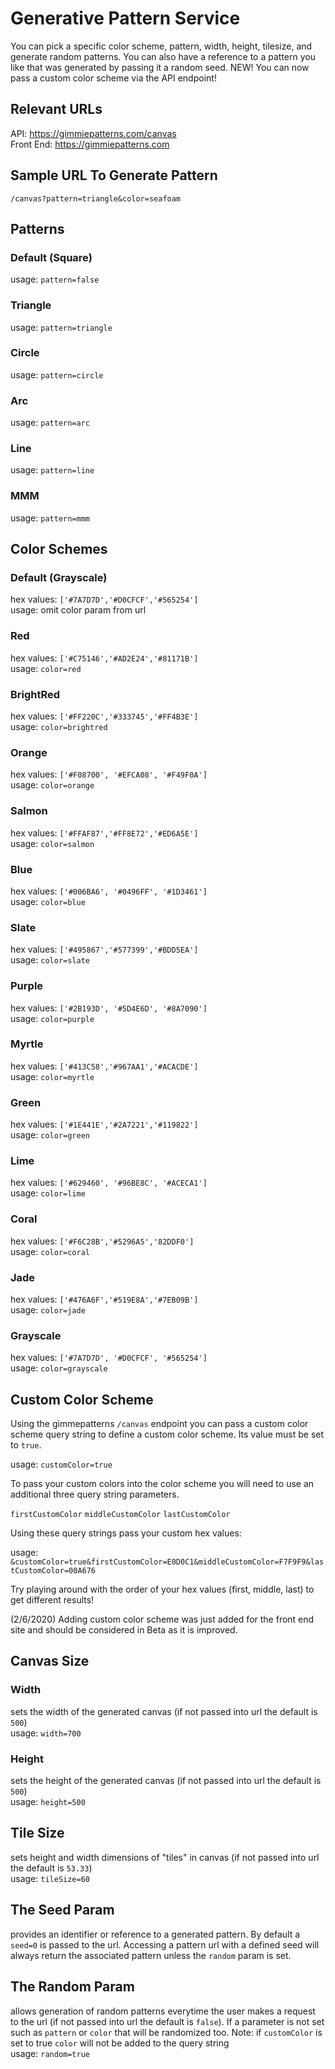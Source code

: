 # Generative Pattern Service

You can pick a specific color scheme, pattern, width, height, tilesize, and generate random patterns. You can also have a reference to a pattern you like that was generated by passing it a random seed. NEW! You can now pass a custom color scheme via the API endpoint!

## Relevant URLs

API: https://gimmiepatterns.com/canvas  
Front End: https://gimmiepatterns.com

## Sample URL To Generate Pattern

`/canvas?pattern=triangle&color=seafoam`

## Patterns

### Default (Square)

usage: `pattern=false`

### Triangle

usage: `pattern=triangle`

### Circle

usage: `pattern=circle`

### Arc

usage: `pattern=arc`

### Line

usage: `pattern=line`

### MMM

usage: `pattern=mmm`

## Color Schemes

### Default (Grayscale)

hex values: `['#7A7D7D','#D0CFCF','#565254']`\
usage: omit color param from url

### Red

hex values: `['#C75146','#AD2E24','#81171B']`\
usage: `color=red`

### BrightRed

hex values: `['#FF220C','#333745','#FF4B3E']`\
usage: `color=brightred`

### Orange

hex values: `['#F08700', '#EFCA08', '#F49F0A']`\
usage: `color=orange`

### Salmon

hex values: `['#FFAF87','#FF8E72','#ED6A5E']`\
usage: `color=salmon`

### Blue

hex values: `['#006BA6', '#0496FF', '#1D3461']`\
usage: `color=blue`

### Slate

hex values: `['#495867','#577399','#BDD5EA']`\
usage: `color=slate`

### Purple

hex values: `['#2B193D', '#5D4E6D', '#8A7090']`\
usage: `color=purple`

### Myrtle

hex values: `['#413C58','#967AA1','#ACACDE']`\
usage: `color=myrtle`

### Green

hex values: `['#1E441E','#2A7221','#119822']`\
usage: `color=green`

### Lime

hex values: `['#629460', '#96BE8C', '#ACECA1']`\
usage: `color=lime`

### Coral

hex values: `['#F6C28B','#5296A5','82DDF0']`\
usage: `color=coral`

### Jade

hex values: `['#476A6F','#519E8A','#7EB09B']`\
usage: `color=jade`

### Grayscale

hex values: `['#7A7D7D', '#D0CFCF', '#565254']`\
usage: `color=grayscale`

## Custom Color Scheme

Using the gimmepatterns `/canvas` endpoint you can pass a custom color scheme query string to define a custom color scheme. Its value must be set to `true`.

usage: `customColor=true`

To pass your custom colors into the color scheme you will need to use an additional three query string parameters.

`firstCustomColor`
`middleCustomColor`
`lastCustomColor`

Using these query strings pass your custom hex values:

usage: `&customColor=true&firstCustomColor=E0D0C1&middleCustomColor=F7F9F9&lastCustomColor=00A676`

Try playing around with the order of your hex values (first, middle, last) to get different results!

(2/6/2020) Adding custom color scheme was just added for the front end site and should be considered in Beta as it is improved.

## Canvas Size

### Width

sets the width of the generated canvas (if not passed into url the default is `500`)\
usage: `width=700`

### Height

sets the height of the generated canvas (if not passed into url the default is `500`)\
usage: `height=500`

## Tile Size

sets height and width dimensions of "tiles" in canvas (if not passed into url the default is `53.33`)\
usage: `tileSize=60`

## The Seed Param

provides an identifier or reference to a generated pattern. By default a `seed=0` is passed to the url. Accessing a pattern url with a defined seed will always return the associated pattern unless the `random` param is set.

## The Random Param

allows generation of random patterns everytime the user makes a request to the url (if not passed into url the default is `false`). If a parameter is not set such as `pattern` or `color` that will be randomized too. Note: if `customColor` is set to true `color` will not be added to the query string\
usage: `random=true`
